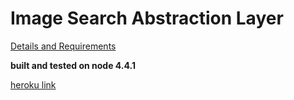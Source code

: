 # Image Search Abstraction Layer
[Details and Requirements](https://www.freecodecamp.com/challenges/image-search-abstraction-layer)

**built and tested on node 4.4.1**

[heroku link]()
